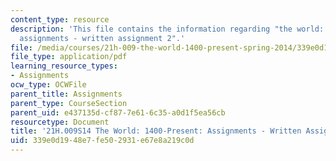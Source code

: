 ```yaml
---
content_type: resource
description: 'This file contains the information regarding "the world: 1400-present:
  assignments - written assignment 2".'
file: /media/courses/21h-009-the-world-1400-present-spring-2014/339e0d1948e7fe502931e67e8a219c0d_MIT21H_009S14_WrittenAsgn2.pdf
file_type: application/pdf
learning_resource_types:
- Assignments
ocw_type: OCWFile
parent_title: Assignments
parent_type: CourseSection
parent_uid: e437135d-cf87-7e61-6c35-a0d1f5ea56cb
resourcetype: Document
title: '21H.009S14 The World: 1400-Present: Assignments - Written Assignment 2'
uid: 339e0d19-48e7-fe50-2931-e67e8a219c0d
---
```

